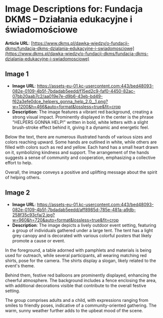 # Image Descriptions for: Fundacja DKMS – Działania edukacyjne i świadomościowe 

**Article URL**: [https://www.dkms.pl/dawka-wiedzy/o-fundacji-dkms/fundacja-dkms-dzialania-edukacyjne-i-swiadomosciowe](https://www.dkms.pl/dawka-wiedzy/o-fundacji-dkms/fundacja-dkms-dzialania-edukacyjne-i-swiadomosciowe)

## Image 1
- **Image URL**: https://assets-eu-01.kc-usercontent.com:443/bed48093-082e-0109-4b5f-7bdadab5eedd/f15ed2c9-faf0-4450-82ac-07bb20aab7c2/aa019e7e-d9b6-43eb-bd49-f62a3efe0dce_helpers_gonna_help_2.0__1.png?w=1200&h=466&auto=format&lossless=true&fit=crop
- **Description**: The image features a vibrant red background, creating a strong visual impact. Prominently displayed in the center is the phrase "HELPERS GONNA HELP!" written in bold, white letters with a slight brush-stroke effect behind it, giving it a dynamic and energetic feel.

Below the text, there are numerous illustrated hands of various sizes and colors reaching upward. Some hands are outlined in white, while others are filled with colors such as red and yellow. Each hand has a small heart drawn on it, symbolizing kindness and support. The arrangement of the hands suggests a sense of community and cooperation, emphasizing a collective effort to help.

Overall, the image conveys a positive and uplifting message about the spirit of helping others.

## Image 2
- **Image URL**: https://assets-eu-01.kc-usercontent.com:443/bed48093-082e-0109-4b5f-7bdadab5eedd/aff8985d-785e-481a-a9db-258f35c93cfa/2.jpg?w=960&h=720&auto=format&lossless=true&fit=crop
- **Description**: The image depicts a lively outdoor event setting, featuring a group of individuals gathered under a large tent. The tent has a light grey canopy and is decorated with various colorful posters that likely promote a cause or event. 

In the foreground, a table adorned with pamphlets and materials is being used for outreach, while several participants, all wearing matching red shirts, pose for the camera. The shirts display a slogan, likely related to the event's theme. 

Behind them, festive red balloons are prominently displayed, enhancing the cheerful atmosphere. The background includes a fence enclosing the area, with additional decorations visible that contribute to the overall festive setting. 

The group comprises adults and a child, with expressions ranging from smiles to friendly poses, indicative of a community-oriented gathering. The warm, sunny weather further adds to the upbeat mood of the scene.

